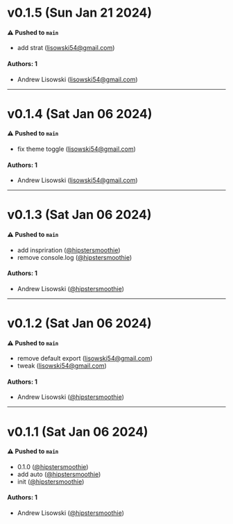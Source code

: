# v0.1.5 (Sun Jan 21 2024)

#### ⚠️ Pushed to `main`

- add strat (lisowski54@gmail.com)

#### Authors: 1

- Andrew Lisowski (lisowski54@gmail.com)

---

# v0.1.4 (Sat Jan 06 2024)

#### ⚠️ Pushed to `main`

- fix theme toggle (lisowski54@gmail.com)

#### Authors: 1

- Andrew Lisowski (lisowski54@gmail.com)

---

# v0.1.3 (Sat Jan 06 2024)

#### ⚠️ Pushed to `main`

- add inspriration ([@hipstersmoothie](https://github.com/hipstersmoothie))
- remove console.log ([@hipstersmoothie](https://github.com/hipstersmoothie))

#### Authors: 1

- Andrew Lisowski ([@hipstersmoothie](https://github.com/hipstersmoothie))

---

# v0.1.2 (Sat Jan 06 2024)

#### ⚠️ Pushed to `main`

- remove default export (lisowski54@gmail.com)
- tweak (lisowski54@gmail.com)

#### Authors: 1

- Andrew Lisowski ([@hipstersmoothie](https://github.com/hipstersmoothie))

---

# v0.1.1 (Sat Jan 06 2024)

#### ⚠️ Pushed to `main`

- 0.1.0 ([@hipstersmoothie](https://github.com/hipstersmoothie))
- add auto ([@hipstersmoothie](https://github.com/hipstersmoothie))
- init ([@hipstersmoothie](https://github.com/hipstersmoothie))

#### Authors: 1

- Andrew Lisowski ([@hipstersmoothie](https://github.com/hipstersmoothie))

